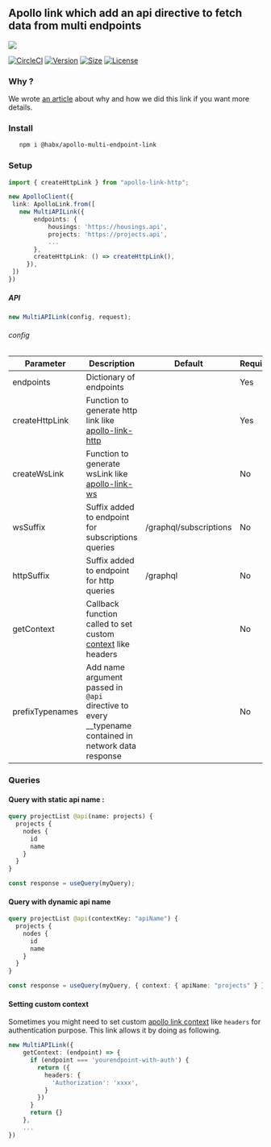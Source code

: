 <!-- @format -->

## Apollo link which add an api directive to fetch data from multi endpoints

<img src="https://res.cloudinary.com/habx/image/upload/v1597742839/blog/tech/apollo-multi-link.jpg" />

[![CircleCI](https://img.shields.io/circleci/build/github/habx/apollo-multi-endpoint-link)](https://app.circleci.com/pipelines/github/habx/apollo-multi-endpoint-link)
[![Version](https://img.shields.io/npm/v/@habx/apollo-multi-endpoint-link)](https://www.npmjs.com/package/@habx/apollo-multi-endpoint-link)
[![Size](https://img.shields.io/bundlephobia/min/@habx/apollo-multi-endpoint-link)](https://bundlephobia.com/result?p=@habx/apollo-multi-endpoint-link)
[![License](https://img.shields.io/github/license/habx/apollo-multi-endpoint-link)](/LICENSE)

### Why ?

We wrote [an article](https://www.habx.com/tech/micro-graphql-schema) about why and how we did this link if you want more details.

### Install

```bash
   npm i @habx/apollo-multi-endpoint-link
```

### Setup

```typescript
import { createHttpLink } from "apollo-link-http";

new ApolloClient({
 link: ApolloLink.from([
   new MultiAPILink({
       endpoints: {
           housings: 'https://housings.api',
           projects: 'https://projects.api',
           ...
       },
       createHttpLink: () => createHttpLink(),
     }),
 ])
})
```

##### API

```typescript
new MultiAPILink(config, request);
```

###### config

| Parameter       | Description                                                                                                                | Default                | Required |
| --------------- | -------------------------------------------------------------------------------------------------------------------------- | ---------------------- | -------- |
| endpoints       | Dictionary of endpoints                                                                                                    |                        | Yes      |
| createHttpLink  | Function to generate http link like [apollo-link-http](https://www.apollographql.com/docs/link/links/http/)                |                        | Yes      |
| createWsLink    | Function to generate wsLink like [apollo-link-ws](https://www.apollographql.com/docs/link/links/ws/)                       |                        | No       |
| wsSuffix        | Suffix added to endpoint for subscriptions queries                                                                         | /graphql/subscriptions | No       |
| httpSuffix      | Suffix added to endpoint for http queries                                                                                  | /graphql               | No       |
| getContext      | Callback function called to set custom [context](https://www.apollographql.com/docs/link/links/http/#context) like headers |                        | No       |
| prefixTypenames | Add name argument passed in `@api` directive to every \_\_typename contained in network data response                      |                        | No       |

### Queries

#### Query with static api name :

```graphql
query projectList @api(name: projects) {
  projects {
    nodes {
      id
      name
    }
  }
}
```

```ts
const response = useQuery(myQuery);
```

#### Query with dynamic api name

```graphql
query projectList @api(contextKey: "apiName") {
  projects {
    nodes {
      id
      name
    }
  }
}
```

```ts
const response = useQuery(myQuery, { context: { apiName: "projects" } });
```

#### Setting custom context

Sometimes you might need to set custom [apollo link context](https://www.apollographql.com/docs/link/links/http/#context) like `headers` for authentication purpose.
This link allows it by doing as following.

```typescript
new MultiAPILink({
    getContext: (endpoint) => {
      if (endpoint === 'yourendpoint-with-auth') {
        return ({
          headers: {
            'Authorization': 'xxxx',
          }
        })
      }
      return {}
    },
    ...
})
```
